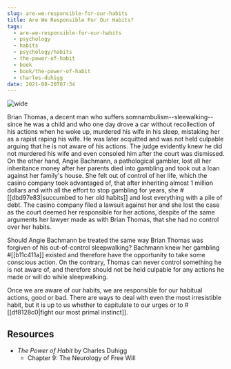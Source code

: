 ```yaml
---
slug: are-we-responsible-for-our-habits
title: Are We Responsible For Our Habits?
tags:
  - are-we-responsible-for-our-habits
  - psychology
  - habits
  - psychology/habits
  - the-power-of-habit
  - book
  - book/the-power-of-habit
  - charles-duhigg
date: 2021-08-20T07:34
---
```



![wide](https://cdn.pixabay.com/photo/2015/01/31/23/20/cards-619016_960_720.jpg "image from Pixabay (cc)")

Brian Thomas, a decent man who suffers somnambulism--sleewalking--since he was
a child and who one day drove a car without recollection of his actions when he
woke up, murdered his wife in his sleep, mistaking her as a rapist raping his
wife. He was later acquitted and was not held culpable arguing that he is not
aware of his actions.  The judge evidently knew he did not murdered his wife and
even consoled him after the court was dismissed. On the other hand, Angie
Bachmann, a pathological gambler, lost all her inheritance money after her
parents died into gambling and took out a loan against her family's house. She
felt out of control of her life, which the casino company took advantaged of,
that after inheriting almost 1 million dollars and with all the effort to stop
gambling for years, she #[[dbd97e83|succumbed to her old habits]] and lost
everything with a pile of debt. The casino company filed a lawsuit against her
and she lost the case as the court deemed her responsible for her actions,
despite of the same arguments her lawyer made as with Brian Thomas, that she had
no control over her habits.

Should Angie Bachmann be treated the same way Brian Thomas was forgiven of his
out-of-control sleepwalking? Bachmann knew her gambling #[[b11c411a]] existed
and therefore have the opportunity to take some conscious action. On the
contrary, Thomas can never control something he is not aware of, and therefore
should not be held culpable for any actions he made or will do while
sleepwalking.

Once we are aware of our habits, we are responsible for our habitual actions,
good or bad. There are ways to deal with even the most irresistible habit, but
it is up to us whether to capitulate to our urges or to
#[[df8128c0|fight our most primal instinct]].

<div class="ui section divider"></div>
<section id="socialMediaLinks"></section>

## Resources

- _The Power of Habit_ by Charles Duhigg
  - Chapter 9: The Neurology of Free Will

